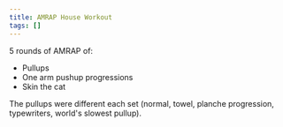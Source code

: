 ```yaml
---
title: AMRAP House Workout
tags: []
---
```


5 rounds of AMRAP of:

- Pullups
- One arm pushup progressions
- Skin the cat

The pullups were different each set (normal, towel, planche progression, typewriters, world's slowest pullup).
